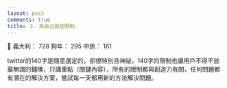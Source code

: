 ```yaml
---
layout: post
comments: true
title: ３．為自己設定限制，
---
```


:information_desk_person: 義大利： 728 狗年： 295 中旅： 161


twitter的140字是隨意選定的，卻很特別且神祕，140字的限制也讓用戶不得不放棄無謂的鋪陳，只講重點（關鍵內容），所有的限制都與創造力有關，任何問題都有潛在的解決方案，嘗試每一天都用新的方法解決問題。
